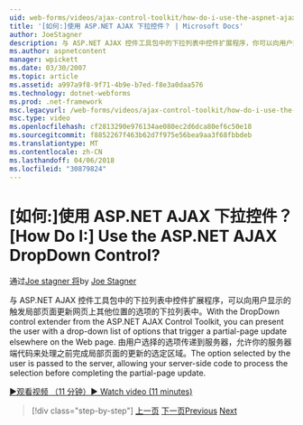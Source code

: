 ```yaml
---
uid: web-forms/videos/ajax-control-toolkit/how-do-i-use-the-aspnet-ajax-dropdown-control
title: '[如何:]使用 ASP.NET AJAX 下拉控件？ | Microsoft Docs'
author: JoeStagner
description: 与 ASP.NET AJAX 控件工具包中的下拉列表中控件扩展程序，你可以向用户提供触发部分 pa 的选项的下拉列表...
ms.author: aspnetcontent
manager: wpickett
ms.date: 03/30/2007
ms.topic: article
ms.assetid: a997a9f8-9f71-4b9e-b7ed-f8e3a0daa576
ms.technology: dotnet-webforms
ms.prod: .net-framework
msc.legacyurl: /web-forms/videos/ajax-control-toolkit/how-do-i-use-the-aspnet-ajax-dropdown-control
msc.type: video
ms.openlocfilehash: cf2813290e976134ae080ec2d6dca80ef6c50e18
ms.sourcegitcommit: f8852267f463b62d7f975e56bea9aa3f68fbbdeb
ms.translationtype: MT
ms.contentlocale: zh-CN
ms.lasthandoff: 04/06/2018
ms.locfileid: "30879824"
---
```

<a name="how-do-i-use-the-aspnet-ajax-dropdown-control"></a><span data-ttu-id="b2eb9-104">[如何:]使用 ASP.NET AJAX 下拉控件？</span><span class="sxs-lookup"><span data-stu-id="b2eb9-104">[How Do I:] Use the ASP.NET AJAX DropDown Control?</span></span>
====================
<span data-ttu-id="b2eb9-105">通过[Joe stagner 将](https://github.com/JoeStagner)</span><span class="sxs-lookup"><span data-stu-id="b2eb9-105">by [Joe Stagner](https://github.com/JoeStagner)</span></span>

<span data-ttu-id="b2eb9-106">与 ASP.NET AJAX 控件工具包中的下拉列表中控件扩展程序，可以向用户显示的触发局部页面更新网页上其他位置的选项的下拉列表中。</span><span class="sxs-lookup"><span data-stu-id="b2eb9-106">With the DropDown control extender from the ASP.NET AJAX Control Toolkit, you can present the user with a drop-down list of options that trigger a partial-page update elsewhere on the Web page.</span></span> <span data-ttu-id="b2eb9-107">由用户选择的选项传递到服务器，允许你的服务器端代码来处理之前完成局部页面的更新的选定区域。</span><span class="sxs-lookup"><span data-stu-id="b2eb9-107">The option selected by the user is passed to the server, allowing your server-side code to process the selection before completing the partial-page update.</span></span>

[<span data-ttu-id="b2eb9-108">&#9654;观看视频 （11 分钟）</span><span class="sxs-lookup"><span data-stu-id="b2eb9-108">&#9654; Watch video (11 minutes)</span></span>](https://channel9.msdn.com/Blogs/ASP-NET-Site-Videos/how-do-i-use-the-aspnet-ajax-dropdown-control)

> [!div class="step-by-step"]
> <span data-ttu-id="b2eb9-109">[上一页](how-do-i-configure-the-aspnet-ajax-calendar-control.md)
> [下一页](how-do-i-use-the-aspnet-ajax-maskededit-controls.md)</span><span class="sxs-lookup"><span data-stu-id="b2eb9-109">[Previous](how-do-i-configure-the-aspnet-ajax-calendar-control.md)
[Next](how-do-i-use-the-aspnet-ajax-maskededit-controls.md)</span></span>
